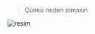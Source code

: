 >Çünkü neden olmasın

![resim](https://vignette.wikia.nocookie.net/justdance/images/6/63/Vaporwave-door.gif/revision/latest/scale-to-width-down/640?cb=20161123194120)
